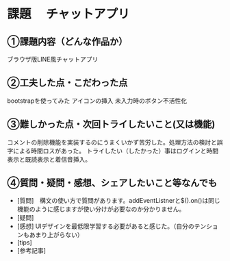 # 課題　 チャットアプリ

## ①課題内容（どんな作品か）
ブラウザ版LINE風チャットアプリ 

## ②工夫した点・こだわった点
bootstrapを使ってみた 
アイコンの挿入
未入力時のボタン不活性化

## ③難しかった点・次回トライしたいこと(又は機能)
コメントの削除機能を実装するのにうまくいかず苦労した。処理方法の検討と誤字による時間ロスがあった。 
トライしたい（したかった）事はログインと時間表示と既読表示と着信音挿入。

## ④質問・疑問・感想、シェアしたいこと等なんでも
- [質問]　構文の使い方で質問があります。addEventListnerと$().on()は同じ機能のように感じますが使い分けが必要なのか分かりません。
- [疑問]  
- [感想] UIデザインを最低限学習する必要があると感じた。（自分のテンションもあまり上がらない）
- [tips]
- [参考記事]

